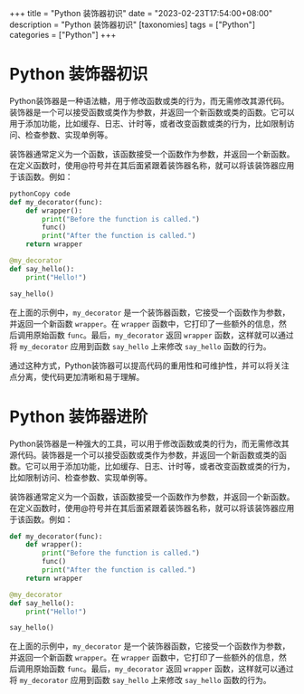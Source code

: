 +++
title = "Python 装饰器初识"
date = "2023-02-23T17:54:00+08:00"
description = "Python 装饰器初识"
[taxonomies]
tags = ["Python"]
categories = ["Python"]
+++

# Python 装饰器初识

Python装饰器是一种语法糖，用于修改函数或类的行为，而无需修改其源代码。装饰器是一个可以接受函数或类作为参数，并返回一个新函数或类的函数。它可以用于添加功能，比如缓存、日志、计时等，或者改变函数或类的行为，比如限制访问、检查参数、实现单例等。

装饰器通常定义为一个函数，该函数接受一个函数作为参数，并返回一个新函数。在定义函数时，使用@符号并在其后面紧跟着装饰器名称，就可以将该装饰器应用于该函数。例如：

```python
pythonCopy code
def my_decorator(func):
    def wrapper():
        print("Before the function is called.")
        func()
        print("After the function is called.")
    return wrapper

@my_decorator
def say_hello():
    print("Hello!")

say_hello()
```

在上面的示例中，`my_decorator` 是一个装饰器函数，它接受一个函数作为参数，并返回一个新函数 `wrapper`。在 `wrapper` 函数中，它打印了一些额外的信息，然后调用原始函数 `func`。最后，`my_decorator` 返回 `wrapper` 函数，这样就可以通过将 `my_decorator` 应用到函数 `say_hello` 上来修改 `say_hello` 函数的行为。

通过这种方式，Python装饰器可以提高代码的重用性和可维护性，并可以将关注点分离，使代码更加清晰和易于理解。

# Python 装饰器进阶

Python装饰器是一种强大的工具，可以用于修改函数或类的行为，而无需修改其源代码。装饰器是一个可以接受函数或类作为参数，并返回一个新函数或类的函数。它可以用于添加功能，比如缓存、日志、计时等，或者改变函数或类的行为，比如限制访问、检查参数、实现单例等。

装饰器通常定义为一个函数，该函数接受一个函数作为参数，并返回一个新函数。在定义函数时，使用@符号并在其后面紧跟着装饰器名称，就可以将该装饰器应用于该函数。例如：

```python
def my_decorator(func):
    def wrapper():
        print("Before the function is called.")
        func()
        print("After the function is called.")
    return wrapper

@my_decorator
def say_hello():
    print("Hello!")

say_hello()
```

在上面的示例中，`my_decorator` 是一个装饰器函数，它接受一个函数作为参数，并返回一个新函数 `wrapper`。在 `wrapper` 函数中，它打印了一些额外的信息，然后调用原始函数 `func`。最后，`my_decorator` 返回 `wrapper` 函数，这样就可以通过将 `my_decorator` 应用到函数 `say_hello` 上来修改 `say_hello` 函数的行为。
